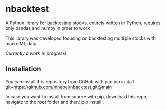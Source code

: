 # nbacktest
A Python library for backtesting stocks, entirely written in Python, requires only pandas and numpy in order to work

This library was developed focusing on backtesting multiple stocks with macro ML data.

*Currently a work in progress!*

## Installation

You can install this repository from GitHub with pip: pip install git+https://github.com/ninebel/nbacktest.git@main

In case you want to install from source with pip, download this repo, navigate to the root folder and then: pip install .
